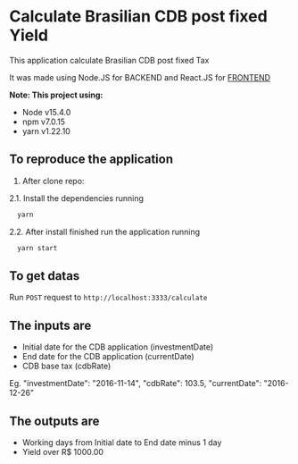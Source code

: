 # Calculate Brasilian CDB post fixed Yield

This application calculate Brasilian CDB post fixed Tax

It was made using Node.JS for BACKEND and React.JS for [FRONTEND](https://github.com/thiagosrib/calculateCDIPercentageWEB)

**Note: This project using:**
- Node v15.4.0
- npm v7.0.15
- yarn v1.22.10
## To reproduce the application
1. After clone repo:

2.1. Install the dependencies running

```sh
  yarn
```

2.2. After install finished run the application running

```sh
  yarn start
```

## To get datas
Run `POST` request to `http://localhost:3333/calculate`

## The inputs are
- Initial date for the CDB application (investmentDate)
- End date for the CDB application (currentDate)
- CDB base tax (cdbRate)

Eg.
"investmentDate": "2016-11-14",
"cdbRate": 103.5,
"currentDate": "2016-12-26"

## The outputs are
- Working days from Initial date to End date minus 1 day
- Yield over R$ 1000.00
